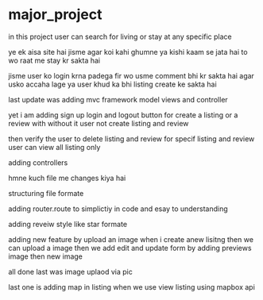 # major_project

in this project user can search for living or stay at any specific place 

ye ek aisa site hai jisme agar koi kahi ghumne ya kishi kaam se jata hai  to wo raat me stay kr sakta hai 

 jisme user ko login krna padega fir wo usme comment bhi kr sakta hai agar usko accaha lage ya user khud ka bhi listing create ke sakta hai


last update was adding mvc framework 
 model views and controller 

  yet i am adding sign up login and logout button for create a listing or a review  with without it user not create listing and review 


  then verify the user to delete listing and review for specif listing and review user can view all listing only 

  adding controllers

  hmne kuch file me changes kiya hai 

  structuring file formate 

  adding router.route to simplictiy in  code and esay to understanding 

  adding  reveiw style like star formate 

adding new feature by upload an image 
when i create anew lisitng then we can upload a image 
then we add edit and update  form by adding previews image then new image 


all done last was image uplaod via pic 

last one is adding map in listing when we use view listing
using mapbox api
